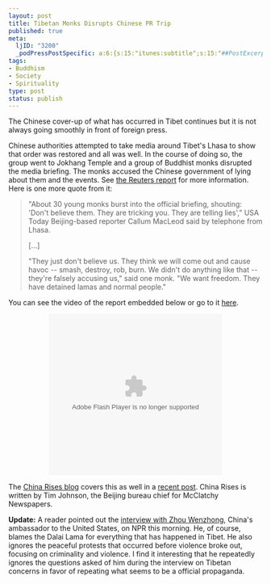```yaml
--- 
layout: post
title: Tibetan Monks Disrupts Chinese PR Trip
published: true
meta: 
  ljID: "3200"
  _podPressPostSpecific: a:6:{s:15:"itunes:subtitle";s:15:"##PostExcerpt##";s:14:"itunes:summary";s:15:"##PostExcerpt##";s:15:"itunes:keywords";s:17:"##WordPressCats##";s:13:"itunes:author";s:10:"##Global##";s:15:"itunes:explicit";s:7:"Default";s:12:"itunes:block";s:7:"Default";}
tags: 
- Buddhism
- Society
- Spirituality
type: post
status: publish
---
```

The Chinese cover-up of what has occurred in Tibet continues but it is not always going smoothly in front of foreign press.

Chinese authorities attempted to take media around Tibet's Lhasa to show that order was restored and all was well. In the course of doing so, the group went to Jokhang Temple and a group of Buddhist monks disrupted the media briefing. The monks accused the Chinese government of lying about them and the events. See <a href="http://www.reuters.com/article/topNews/idUSPEK24297420080327?sp=true">the Reuters report</a> for more information. Here is one more quote from it:
<blockquote>"About 30 young monks burst into the official briefing, shouting: 'Don't believe them. They are tricking you. They are telling lies'," USA Today Beijing-based reporter Callum MacLeod said by telephone from Lhasa.

[...]

"They just don't believe us. They think we will come out and cause havoc -- smash, destroy, rob, burn. We didn't do anything like that -- they're falsely accusing us," said one monk. "We want freedom. They have detained lamas and normal people."</blockquote>
You can see the video of the report embedded below or go to it <a href="http://www.reuters.com/news/video?videoId=79030&newsChannel=topNews">here</a>.
<p align="center"><lj-embed><object style="width: 100%" type="application/x-shockwave-flash" data="http://www.reuters.com/resources/flash/includevideo.swf?edition=US&videoId=79030" width="344" height="320"><param name="wmode" value="transparent" /><param name="movie" value="http://www.reuters.com/resources/flash/includevideo.swf?edition=US&videoId=79030" /><embed src="http://www.reuters.com/resources/flash/includevideo.swf?edition=US&videoId=79030" type="application/x-shockwave-flash" wmode="transparent" width="344" height="320"></embed></object></lj-embed></p>
The <a href="http://washingtonbureau.typepad.com/china/">China Rises blog</a> covers this as well in a <a href="http://washingtonbureau.typepad.com/china/2008/03/hey-who-are-tho.html">recent post</a>. China Rises is written by Tim Johnson, the Beijing bureau chief for McClatchy Newspapers.

<strong>Update:</strong> A reader pointed out the <a href="http://www.npr.org/templates/story/story.php?storyId=89140776">interview with Zhou Wenzhong</a>, China's ambassador to the United States, on NPR this morning. He, of course, blames the Dalai Lama for everything that has happened in Tibet. He also ignores the peaceful protests that occurred before violence broke out, focusing on criminality and violence. I find it interesting that he repeatedly ignores the questions asked of him during the interview on Tibetan concerns in favor of repeating what seems to be a official propaganda.
